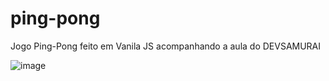 # ping-pong
Jogo Ping-Pong feito em Vanila JS acompanhando a aula do DEVSAMURAI


![image](https://github.com/nrick16/ping-pong/assets/67766992/d2192a7e-15ec-4e21-b1ab-cca71afedcb2)
